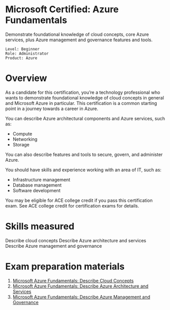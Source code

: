 # Microsoft Certified: Azure Fundamentals
Demonstrate foundational knowledge of cloud concepts, core Azure services, plus Azure management and governance features and tools.

    Level: Beginner
    Role: Administrator
    Product: Azure

# Overview
As a candidate for this certification, you’re a technology professional who wants to demonstrate foundational knowledge of cloud concepts in general and Microsoft Azure in particular. This certification is a common starting point in a journey towards a career in Azure.

You can describe Azure architectural components and Azure services, such as:

- Compute
- Networking
- Storage

You can also describe features and tools to secure, govern, and administer Azure.

You should have skills and experience working with an area of IT, such as:

- Infrastructure management
- Database management
- Software development

You may be eligible for ACE college credit if you pass this certification exam. See ACE college credit for certification exams for details.

# Skills measured
Describe cloud concepts
Describe Azure architecture and services
Describe Azure management and governance

# Exam preparation materials
1. [Microsoft Azure Fundamentals: Describe Cloud Concepts](./2.0.%20Microsoft%20Azure%20Fundamentals%20Describe%20Cloud%20Concepts.md)
2. [Microsoft Azure Fundamentals: Describe Azure Architecture and Services](./2.1.%20Microsoft%20Azure%20Fundamentals%20Describe%20Azure%20Architecture%20and%20Services.md)
3. [Microsoft Azure Fundamentals: Describe Azure Management and Governance](./2.2.%20Microsoft%20Azure%20Fundamentals%20Describe%20Azure%20Management%20and%20Governance.md)